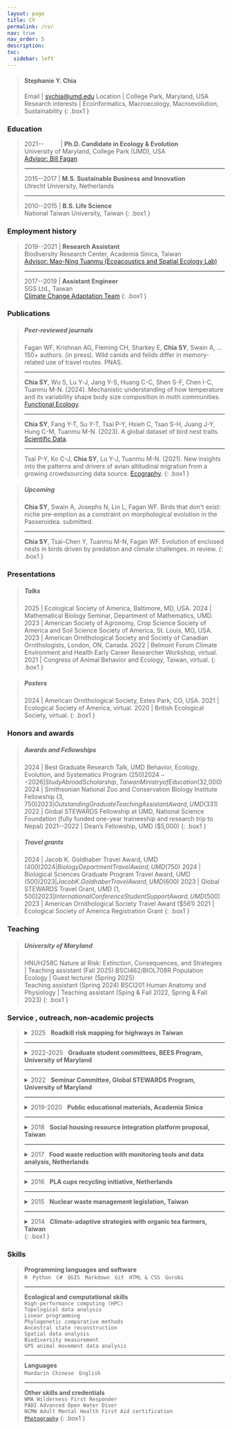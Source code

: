 ```yaml
---
layout: page
title: CV
permalink: /cv/
nav: true
nav_order: 5
description:
toc:
  sidebar: left
---
```


> #### Stephanie Y. Chia
>
> Email | sychia@umd.edu
> Location | College Park, Maryland, USA
> Research interests | Ecoinformatics, Macroecology, Macroevolution, Sustainability
> {: .box1 }

### Education

> 2021--&nbsp;&nbsp;&nbsp;&nbsp;&nbsp;&nbsp;&nbsp;&nbsp;&nbsp; | **Ph.D. Candidate in Ecology & Evolution**<br>University of Maryland, College Park (UMD), USA<br>[Advisor: Bill Fagan](https://science.umd.edu/biology/faganlab/)
>
> ---
>
> 2015--2017 | **M.S. Sustainable Business and Innovation**<br>Utrecht University, Netherlands
>
> ---
>
> 2010--2015 | **B.S. Life Science**<br>National Taiwan University, Taiwan
> {: .box1 }

### Employment history

> 2019--2021 | **Research Assistant**<br>Biodiversity Research Center, Academia Sinica, Taiwan<br>[Advisor: Mao-Ning Tuanmu (Ecoacoustics and Spatial Ecology Lab)](https://biodiv.tw/lab-Eco-Acoustics_and_Spatial_Ecology_[EASE]_Lab)
>
> ---
>
> 2017--2019 | **Assistant Engineer**<br>SGS Ltd., Taiwan<br>[Climate Change Adaptation Team](https://www.sgs.com.tw/en/service/page/85/2/86-environment-health-and-safety/504-climate-change-innovative-actions)
> {: .box1 }

### Publications

> ##### Peer-reviewed journals
>
> Fagan WF, Krishnan AG, Fleming CH, Sharkey E, **Chia SY**, Swain A, …150+ authors. (in press). Wild canids and felids differ in memory-related use of travel routes. PNAS.
>
> ---
>
> **Chia SY**, Wu S, Lu Y-J, Jang Y-S, Huang C-C, Shen S-F, Chen I-C, Tuanmu M-N. (2024). Mechanistic understanding of how temperature and its variability shape body size composition in moth communities. [Functional Ecology](https://doi.org/10.1111/1365-2435.14467).
>
> ---
>
> **Chia SY**, Fang Y-T, Su Y-T, Tsai P-Y, Hsieh C, Tsao S-H, Juang J-Y, Hung C-M, Tuanmu M-N. (2023). A global dataset of bird nest traits. [Scientific Data](https://www.nature.com/articles/s41597-023-02837-1).
>
> ---
>
> Tsai P-Y, Ko C-J, **Chia SY**, Lu Y-J, Tuanmu M-N. (2021). New insights into the patterns and drivers of avian altitudinal migration from a growing crowdsourcing data source. [Ecography](https://doi.org/10.1111/ecog.05196).
> {: .box1 }

> ##### Upcoming
>
> **Chia SY**, Swain A, Josephs N, Lin L, Fagan WF. Birds that don't exist: niche pre-emption as a constraint on morphological evolution in the Passeroidea. submitted.
>
> ---
>
> **Chia SY**, Tsai-Chen Y, Tuanmu M-N, Fagan WF. Evolution of enclosed nests in birds driven by predation and climate challenges. in review.
> {: .box1 }

### Presentations

> ##### Talks
>
> 2025 | Ecological Society of America, Baltimore, MD, USA.
> 2024 | Mathematical Biology Seminar, Department of Mathematics, UMD.
> 2023 | American Society of Agronomy, Crop Science Society of America and Soil Science Society of America, St. Louis, MO, USA.
> 2023 | American Ornithological Society and Society of Canadian Ornithologists, London, ON, Canada.
> 2022 | Belmont Forum Climate Environment and Health Early Career Researcher Workshop, virtual.
> 2021 | Congress of Animal Behavior and Ecology, Taiwan, virtual.
> {: .box1 }

> ##### Posters
>
> 2024 | American Ornithological Society, Estes Park, CO, USA.
> 2021 | Ecological Society of America, virtual.
> 2020 | British Ecological Society, virtual.
> {: .box1 }

### Honors and awards

> ##### Awards and Fellowships
>
> 2024 | Best Graduate Research Talk, UMD Behavior, Ecology, Evolution, and Systematics Program ($250)
> 2024--2026 | Study Abroad Scholarship, Taiwan Ministry of Education ($32,000)
> 2024 | Smithsonian National Zoo and Conservation Biology Institute Fellowship ($3,750)
> 2023 | Outstanding Graduate Teaching Assistant Award, UMD ($331)
> 2022 | Global STEWARDS Fellowship at UMD, National Science Foundation (fully funded one-year traineeship and research trip to Nepal)
> 2021--2022 | Dean’s Fellowship, UMD ($5,000)
> {: .box1 }

> ##### Travel grants
>
> 2024 | Jacob K. Goldhaber Travel Award, UMD ($400)
> 2024 | Biology Department Travel Award, UMD ($750)
> 2024 | Biological Sciences Graduate Program Travel Award, UMD ($500)
> 2023 | Jacob K. Goldhaber Travel Award, UMD ($600)
> 2023 | Global STEWARDS Travel Grant, UMD ($1,500)
> 2023 | International Conference Student Support Award, UMD ($500)
> 2023 | American Ornithological Society Travel Award ($561)
> 2021 | Ecological Society of America Registration Grant
> {: .box1 }

### Teaching

> ##### University of Maryland
>
> HNUH258C Nature at Risk: Extinction, Consequences, and Strategies | Teaching assistant (Fall 2025)
> BSCI462/BIOL708R Population Ecology | Guest lecturer (Spring 2025)<br>Teaching assistant (Spring 2024)
> BSCI201 Human Anatomy and Physiology | Teaching assistant (Sping & Fall 2022, Spring & Fall 2023)
> {: .box1 }

### Service , outreach, non-academic projects

> <details><summary>2025&nbsp;&nbsp; <b>Roadkill risk mapping for highways in Taiwan</b></summary><br>Waitlisted for finalists in the Taiwan Highway Bureau Data Application Competition <a href="/blog/2025/roadkill/">[workflow demo]</a></details>
>
> ---
>
> <details><summary>2022-2025&nbsp;&nbsp; <b>Graduate student committees, BEES Program, University of Maryland</b></summary><br>Organized program events including social gatherings, overnight retreats, peer mentoring, and student award selections</details>
>
> ---
>
> <details><summary>2022&nbsp;&nbsp; <b>Seminar Committee, Global STEWARDS Program, University of Maryland</b></summary><br>Coordinated weekly seminar series, inviting and introducing external speakers</details>
>
> ---
>
> <details><summary>2019-2020&nbsp;&nbsp; <b>Public educational materials, Academia Sinica</b></summary><br>Developed interactive modules for open house events.</details>
>
> ---
>
> <details><summary>2018&nbsp;&nbsp; <b>Social housing resource integration platform proposal, Taiwan</b></summary><br>Winning team in a policy proposal competition held by the Ministry of Education</details>
>
> ---
>
> <details><summary>2017&nbsp;&nbsp; <b>Food waste reduction with monitoring tools and data analysis, Netherlands</b></summary><br>Collaborated with <a href="https://www.linkedin.com/in/thomasluttikhold/">Wastewatchers</a> to predict food consumption patterns and identify barriers to reducing food waste in the hospitality industry, developed it into Master's thesis project</details>
>
> ---
>
> <details><summary>2016&nbsp;&nbsp; <b>PLA cups recycling initiative, Netherlands</b></summary><br>Collaborated with <a href="https://www.biofutura.com/">Bio Futura</a>, conducted economic viability study and contributed to a <a href="https://renewable-carbon.eu/news/new-cup-recycling-system-introduced-at-dutch-performing-arts-festival-noorderzon/">pilot project</a> recycling 500,000 PLA (polylactic acid) cups</details>
>
> ---
>
> <details><summary>2015&nbsp;&nbsp; <b>Nuclear waste management legislation, Taiwan</b></summary><br>Assisted researchers in drafting a nuclear waste management bill, lobbied in the Legislative Yuan, and supported its successful passage through the first reading</details>
>
> ---
>
> <details><summary>2014&nbsp;&nbsp; <b>Climate-adaptive strategies with organic tea farmers, Taiwan</b></summary><br>Collaborated with tea farmers to predict harvest timing with local microclimate station and to investigate the possibility of using selective weed cultivation to reduce weeding labor</details>
> {: .box1 }

### Skills

> **Programming languages and software** <br>`R`&nbsp;&nbsp;&nbsp;`Python`&nbsp;&nbsp;&nbsp;`C#`&nbsp;&nbsp;&nbsp;`QGIS`&nbsp;&nbsp;&nbsp;`Markdown`&nbsp;&nbsp;&nbsp;`Git`&nbsp;&nbsp;&nbsp;`HTML & CSS`&nbsp;&nbsp;&nbsp;`Gurobi`
>
> ---
>
> **Ecological and computational skills**<br>`High-performance computing (HPC)`<br>`Topological data analysis`<br>`Linear programming`<br>`Phylogenetic comparative methods`<br>`Ancestral state reconstruction`<br>`Spatial data analysis`<br>`Biodiversity measurement`<br>`GPS animal movement data analysis`
>
> ---
>
> **Languages** <br>`Mandarin Chinese`&nbsp;&nbsp;&nbsp;`English`
>
> ---
>
> **Other skills and credentials** <br>`WMA Wilderness First Responder`<br>`PADI Advanced Open Water Diver`<br>`NCMW Adult Mental Health First Aid certification`<br>[`Photography`](https://www.flickr.com/photos/stephaniechia/)
> {: .box1 }

